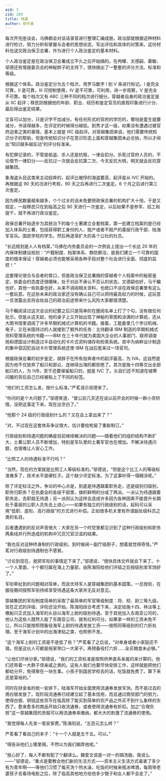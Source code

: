 ```yaml
---
aid: 3
zid: 209
title: 待遇
author: 吹牛者
---
```


每次开完座谈会，乌佛都会对谈话录音进行整理汇编成册。政治部就根据这种材料进行检讨，努力分析和掌握与会者的思想状态，写出评估和具体的对策来。这份材料也送交政治保卫总署，作为进行个人政治鉴定的基本材料。

个人政治鉴定是在政治保卫总署成立不久之后开始搞的。在冉耀、文德嗣、慕敏、邬德还有情报委员会的神秘胖子的主持下，很快搞出了一整套的评分方法、标准和等级。

根据这个体系。政治鉴定分为五个档次，用罗马数字 Ⅰ 到 Ⅴ 来进行标记。Ⅰ 是完全可靠，Ⅱ 是可靠，Ⅲ 可控制使用，Ⅳ 是不可靠，可利用，进一步观察，Ⅴ 是完全不可靠。每个档次又有 ABC 三种不同的档次进行细分。穿越者自身的政治鉴定是从 ⅡC 起评；移民则根据他的年龄、职业、经历和鉴定官员的直观印象进行计分，最后得出鉴定结果。

文盲可以加分，只是识字不加减分。有任何形式的官府的学历的，哪怕是童生就要减分，书读得越多，在评定的时候得分越低。到秀才这一级，如果没有遭遇过被官府迫害之类的事情，基本上就是 ⅢC 级起评。对穿越集团来说，他们需要传统知识分子的帮助，但是传统知识分子在意识形态上面和穿越集团未必合拍，所以才闹出“知识越多越反动”的评分标准来。

有犯罪记录的，不管是偷盗、杀人还是抗租，一律会扣分。杀死过官府人员的，不论情节一律扣分——反抗过一次就会反抗第二次，今天反抗大明，明天就会反抗穿越集团。

象海盗头目这类来主动投奔的，起评比被俘的海盗要高，起评是从 ⅣC 开始的。再根据这 90 天的况进行考核，90 天之后再进行二次鉴定。6 个月之后进行第三次鉴定。

因为移民数量越来越多，个个过关的话未免要把政保总署的机构扩大十倍。于是又规定，一般移民只在到临高之后 90 天进行一次鉴定，以后如果不是参军、招工和提干，就不再进行政治鉴定。

政保总署开始逐步为其统治下的每个土著建立全套档案，第一批建立档案的是已经加入体系的土著，包括获得职工身份的人、脱产或者不脱产的基层行政干部、陆海军官兵。国民学校的学生。然后再逐渐扩大的各个公社的社员。

“长远规划是人人有档案，”乌佛在内务委员会的一次例会上提出一个长达 20 年的内保体制建设规划：“户籍制度、档案体系、群防群治，是我们建立一个可靠的国度的根本保证！穿越者必须也能够采用各种手段对整个社会进行全面、彻底的监控！”

这套理论很合与会者的胃口，但是政治保卫总署搞的穿越者个人档案中的秘密鉴定，执委会的态度还很暧昧，处于对此不承认不否认的状态。文德嗣也好，马千瞩也好，其他一些执委也好，从来不调阅相关资料，也绝口不谈在政保总署里有这么一套玩意。在这些未来的政治家还没有确认自己可以把持最高权力的时候，这玩意一旦泄露出去将会给自己的政治前途带来什么风险大家都很清楚。

马千瞩阅读过这次会议的纪要之后只是简单的在圈阅名单上打了个勾，没有做任何批示。但是从这天起，他的桌子上又开始出现了神秘的草图和涂满的计算纸，还从大图书馆里调阅了许多早期机械式计算机的书籍。接着，工能委里几个学过机械、电子，又在米国待过的人就接到了额外的任务：主持翻译 IBM 制造的早期机械式资料管理系统的书籍——IBM 在三十年代就为美国大企业的人事部门、联邦调查局和德国设计制造过半自动化的卡片式资料储存和检索系统。其中为纳粹设计制造的集中营囚犯自动卡片管理系统还使 IBM 在战后惹来过一场官司。

根据政保总署的初步鉴定，胡胖子在所有投奔者中的起评最高，为 ⅣA，这自然是因为他不仅放弃了船只和部众，连继续出海的都拒绝了。其次是施十四等交出全部船只的人，为 ⅣB，至于还要保留船只的，就是 ⅣC 了。头目们还不知道在嘘寒问暖的背后自己已经被贴上了不同的标签。

“他们的工资怎么发，按什么标准。”严茗请示邬德来了。

“你问的是个大问题了。”邬德笑道，“督公前几天还在说以前开会的时候一群小资矫情，没把这事定下来，现在出空白了。”

“他那个 24 级的行政级别什么的？又在会上拿出来了？”

“对，不过现在这套体系争议很大，估计要给枪毙了重新制订。”

行政级别和待遇问题的确是目前继续解决的问题——随着他们的组织结构不断扩大，土著公职人员不断增加，特别是军队里的土著军官也在增加。不解决待遇问题，也很难让人安心工作。

“比照工人的待遇标准不行吗？”

“当然，现在的方案就是比照工人等级标准的。”邬德说，“但是这个比工人的等级标准难多了，技术水平是硬杠子。这个缺少评定标准。为了这事吵得一塌糊涂呢。”

除了评定标注之外，争论的中心点是，到底是待遇跟着职务走，还是级别归级别，职务归职务？在执委会的各级干部里，旗帜鲜明的分成了两派。一派认为待遇跟着职务走，去职就无待遇；另一派则认为这样会造成许多因为各种因素不能晋升长期处于基层的公职人员失去上进心——如果有独立的行政级别的话，起码可以采用“低职、底衔、高行政级”的方式进行补偿。正如很多机关里有所谓副处级科员之类的名目。

后者遭遇到的反对声音很大：大家在另一个时空里都见识到了这种行政级别和职务两条线并行所造成的机构中冗员冗官泛滥的结果。

“我也反对这种终身制的行政级别，到时候闹一副厅级厨子，想着就觉得奇怪。”严茗对行政级别待遇制也不感冒。

“讨论到现在，就把军衔的事情定下来了。”邬德说，“很快具体文件就会下来了。十一个人里面，十个都归属在海上力量部，由陈海阳给他们评级之后按级别发军饷好了。”

军衔牵扯到的问题相对简单，而且优待军人是穿越集团的基本国策。一旦授衔，在服役期间按照军衔持续享受待遇这条大家并无反对意见。

穿越集团的军衔制度简单的采取了最简单的军官等级制度：将、校、尉三等九级。现在正式的评级、评衔还没开始，陈海阳综合考虑下来，决定给施十四、林淡等上缴船只正式加入海军的头目以海军上尉的级别待遇，至于其他加入东南亚公司的，他认为这些人既然入股了东南亚公司，就有红利可分。如果拿一样的工资未免不公，所以只能按照预备役海军上尉的待遇发放工资——按照同等级别的打六折处理。至于海军计划中的出海津贴之类，也照例不发。

“这个海军上尉的工资是不是低了些？”严茗看了之后说，“对单身或者小家庭还不错。但是这伙人可都是拖家带口一大家子。再预备役打六折……全买粮食未必够。”

“让他们尽快分家。”邬德说，“我们的工资标准是按照供养直系亲属的来计算的。他们还带着一大群子侄亲戚之类的。这些人我们也要尽快安排工作，这样就能把他们都给分开，免得聚在一块生事。小孩子到国民学校去的话，吃饭就免费了。算下来还是富裕的。”

同时在财金省的统一安排下，陆海军开始全面使用流通券发放军饷，而不是过去的用白银发放了。现阶段流通券已经建立起了基本信用，而且通过商贸部门的努力，使得白银、铜钱这些货币在临高除了能买到简单的农产品之外买不到什么象样的东西了。愈来愈多的商品开始只收流通券，或者使用流通券有折扣。加之“合理负担”这一穿越集团的贡赋可以用流通券来缴纳，都大大的刺激了流通券的使用。

“我觉得每人先发一笔安家费。”陈海阳说，“五百元怎么样？”

严茗看了看自己的本子：“十一个人就是五千五。可以。”

“得告诉他们上哪里用。不然以为我们糊弄他呢。”

“放心好了，每人不都有配了个翻译么。魏爱文说是一对一的搞洗脑，我说么——”邬德说，“重点是要教会他们新的生活方式——资本主义生活方式毒害了多少有为青年啊——等他们习惯了每天洗个热水澡，吃饭的时候来瓶冰啤酒，每周带老婆孩子去看场电影之后，除了临高其他地方给他多少银子和女人都不会走了。”
